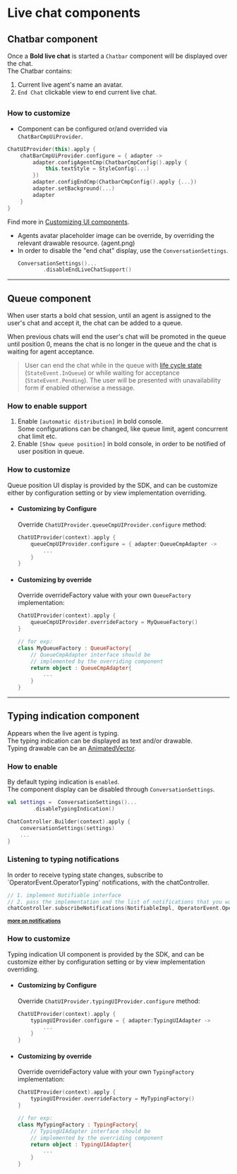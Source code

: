# Live chat components

## Chatbar component
Once a **Bold live chat** is started a `Chatbar` component will be displayed over the chat.   
The Chatbar contains:
 1. Current live agent's name an avatar.
 2. `End Chat` clickable view to end current live chat.

##
### How to customize

- Component can be configured or/and overrided via `ChatBarCmpUiProvider`. 
```kotlin
ChatUIProvider(this).apply {
    chatBarCmpUiProvider.configure = { adapter ->
        adapter.configAgentCmp(ChatbarCmpConfig().apply { 
            this.textStyle = StyleConfig(...)
        })
        adapter.configEndCmp(ChatbarCmpConfig().apply {...})
        adapter.setBackground(...)
        adapter
    }
}
```
Find more in [ Customizing UI components](https://github.com/bold360ai/GlobalDocs/wiki/AndroidChatCustomizations).

- Agents avatar placeholder image can be override, by overriding the relevant drawable resource. (agent.png)
- In order to disable the "end chat" display, use the `ConversationSettings`.
    ```kotlin
    ConversationSettings()...
            .disableEndLiveChatSupport()
    ```

___
## Queue component

When user starts a bold chat session, until an agent is assigned to the user's chat and accept it, the chat can be added to a queue.
 
When previous chats will end the user's chat will be promoted in the queue until position 0, means the chat is no longer in the queue and the chat is waiting for agent acceptance.

> User can end the chat while in the queue with [life cycle state](https://developer.bold360.com/help/EN/Bold360API/Bold360API/c_sdk_combined_android_adv_chat_lifecycle.html) (`StateEvent.InQueue`) or while waiting for acceptance (`StateEvent.Pending`). The user will be presented with unavailability form if enabled otherwise a message.

### How to enable support
1. Enable `[automatic distribution]` in bold console.   
Some configurations can be changed, like queue limit, agent concurrent chat limit etc.
2. Enable `[Show queue position]` in bold console, in order to be notified of user position in queue.

### How to customize
Queue position UI display is provided by the SDK, and can be customize either by configuration setting or by view implementation overriding.

- #### Customizing by Configure
    Override `ChatUIProvider.queueCmpUIProvider.configure` method:
    ```kotlin
    ChatUIProvider(context).apply {
        queueCmpUIProvider.configure = { adapter:QueueCmpAdapter -> 
            ...
        }
    }
    ```
- #### Customizing by override
   Override overrideFactory value with your own `QueueFactory` implementation:
    ```kotlin
    ChatUIProvider(context).apply {
        queueCmpUIProvider.overrideFactory = MyQueueFactory()
    }

    // for exp:
    class MyQueueFactory : QueueFactory{
        // QueueCmpAdapter interface should be 
        // implemented by the overriding component
        return object : QueueCmpAdapter{
            ...
        }
    }

    ```

___

## Typing indication component
Appears when the live agent is typing.  
The typing indication can be displayed as text and/or drawable.   
Typing drawable can be an [AnimatedVector](https://developer.android.com/reference/android/graphics/drawable/AnimatedVectorDrawable).

### How to enable
By default typing indication is `enabled`.   
The component display can be disabled through `ConversationSettings`.
```kotlin 
val settings =  ConversationSettings()...
        .disableTypingIndication()

ChatController.Builder(context).apply {
    conversationSettings(settings)
    ...
}
```

### Listening to typing notifications

In order to receive typing state changes, subscribe to `OperatorEvent.OperatorTyping' notifications, with the chatController.
```kotlin
// 1. implement Notifiable interface
// 2. pass the implementation and the list of notifications that you want to receive.  
chatController.subscribeNotifications(NotifiableImpl, OperatorEvent.OperatorTyping,...)
```

<sup> <b> [more on notifications ](https://github.com/bold360ai/GlobalDocs/wiki/Listeners-and-subscriptions-android) </b></sup>

### How to customize

Typing indication UI component is provided by the SDK, and can be customize either by configuration setting or by view implementation overriding.
- #### Customizing by Configure
    Override `ChatUIProvider.typingUIProvider.configure` method:
    ```kotlin
    ChatUIProvider(context).apply {
        typingUIProvider.configure = { adapter:TypingUIAdapter -> 
            ...
        }
    }
    ```
- #### Customizing by override
   Override overrideFactory value with your own `TypingFactory` implementation:
    ```kotlin
    ChatUIProvider(context).apply {
        typingUIProvider.overrideFactory = MyTypingFactory()
    }

    // for exp:
    class MyTypingFactory : TypingFactory{
        // TypingUIAdapter interface should be 
        // implemented by the overriding component
        return object : TypingUIAdapter{
            ...
        }
    }

    ```
